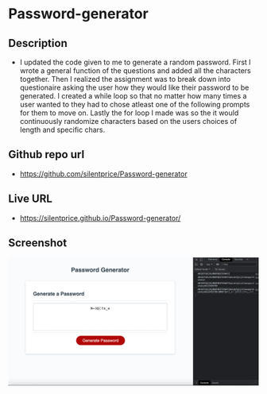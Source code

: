 # Password-generator

## Description
* I updated the code given to me to generate a random password. First I wrote a general function of the questions and added all the characters together. Then I realized the assignment was to break down into questionaire asking the user how they would like their password to be generated. I created a while loop so that no matter how many times a user wanted to they had to chose atleast one of the following prompts for them to move on. Lastly the for loop I made was so the it would continuously randomize characters based on the users choices of length and specific chars.

## Github repo url
* https://github.com/silentprice/Password-generator

## Live URL
* https://silentprice.github.io/Password-generator/

## Screenshot
![screenshot](./images/ScreenshotFirstJS.png)